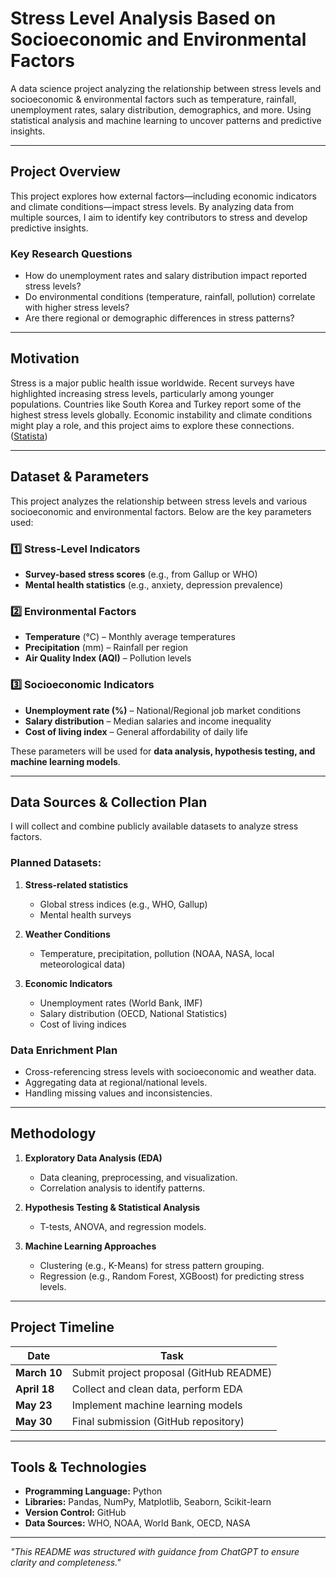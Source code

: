 # **Stress Level Analysis Based on Socioeconomic and Environmental Factors**

A data science project analyzing the relationship between stress levels and socioeconomic & environmental factors such as temperature, rainfall, unemployment rates, salary distribution, demographics, and more. Using statistical analysis and machine learning to uncover patterns and predictive insights.

---

## **Project Overview**
This project explores how external factors—including economic indicators and climate conditions—impact stress levels. By analyzing data from multiple sources, I aim to identify key contributors to stress and develop predictive insights.

### **Key Research Questions**
- How do unemployment rates and salary distribution impact reported stress levels?
- Do environmental conditions (temperature, rainfall, pollution) correlate with higher stress levels?
- Are there regional or demographic differences in stress patterns?

---

## **Motivation**
Stress is a major public health issue worldwide. Recent surveys have highlighted increasing stress levels, particularly among younger populations. Countries like South Korea and Turkey report some of the highest stress levels globally. Economic instability and climate conditions might play a role, and this project aims to explore these connections.
([Statista](https://www.statista.com/statistics/1057961/the-most-stressed-out-populations-worldwide/?utm_source=chatgpt.com))

---

## **Dataset & Parameters**
This project analyzes the relationship between stress levels and various socioeconomic and environmental factors. Below are the key parameters used:

### **1️⃣ Stress-Level Indicators**
- **Survey-based stress scores** (e.g., from Gallup or WHO)
- **Mental health statistics** (e.g., anxiety, depression prevalence)

### **2️⃣ Environmental Factors**
- **Temperature** (°C) – Monthly average temperatures
- **Precipitation** (mm) – Rainfall per region
- **Air Quality Index (AQI)** – Pollution levels

### **3️⃣ Socioeconomic Indicators**
- **Unemployment rate (%)** – National/Regional job market conditions
- **Salary distribution** – Median salaries and income inequality
- **Cost of living index** – General affordability of daily life

These parameters will be used for **data analysis, hypothesis testing, and machine learning models**.

---

## **Data Sources & Collection Plan**
I will collect and combine publicly available datasets to analyze stress factors.

### **Planned Datasets:**
1. **Stress-related statistics**
   - Global stress indices (e.g., WHO, Gallup)
   - Mental health surveys

2. **Weather Conditions**
   - Temperature, precipitation, pollution (NOAA, NASA, local meteorological data)

3. **Economic Indicators**
   - Unemployment rates (World Bank, IMF)
   - Salary distribution (OECD, National Statistics)
   - Cost of living indices

### **Data Enrichment Plan**
- Cross-referencing stress levels with socioeconomic and weather data.
- Aggregating data at regional/national levels.
- Handling missing values and inconsistencies.

---

## **Methodology**
1. **Exploratory Data Analysis (EDA)**
   - Data cleaning, preprocessing, and visualization.
   - Correlation analysis to identify patterns.

2. **Hypothesis Testing & Statistical Analysis**
   - T-tests, ANOVA, and regression models.

3. **Machine Learning Approaches**
   - Clustering (e.g., K-Means) for stress pattern grouping.
   - Regression (e.g., Random Forest, XGBoost) for predicting stress levels.

---

## **Project Timeline**
| Date | Task |
|------|------|
| **March 10** | Submit project proposal (GitHub README) |
| **April 18** | Collect and clean data, perform EDA |
| **May 23** | Implement machine learning models |
| **May 30** | Final submission (GitHub repository) |

---

## **Tools & Technologies**
- **Programming Language:** Python  
- **Libraries:** Pandas, NumPy, Matplotlib, Seaborn, Scikit-learn  
- **Version Control:** GitHub  
- **Data Sources:** WHO, NOAA, World Bank, OECD, NASA  

---

_"This README was structured with guidance from ChatGPT to ensure clarity and completeness."_
